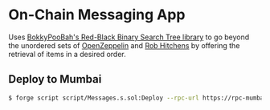 # On-Chain Messaging App

Uses [BokkyPooBah's Red-Black Binary Search Tree library](https://github.com/bokkypoobah/BokkyPooBahsRedBlackTreeLibrary) to go beyond the unordered sets of [OpenZeppelin](https://docs.openzeppelin.com/contracts/4.x/api/utils#EnumerableSet) and [Rob Hitchens](https://github.com/rob-Hitchens/SetTypes) by offering the retrieval of items in a desired order.

## Deploy to Mumbai

```bash
$ forge script script/Messages.s.sol:Deploy --rpc-url https://rpc-mumbai.maticvigil.com/ --broadcast --verify -vvvv
```
